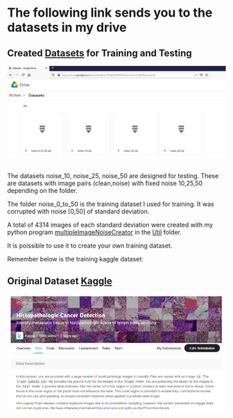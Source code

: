 # The following link sends you to the datasets in my drive
## Created [Datasets](https://drive.google.com/drive/folders/1PdTrAV-PUpFhdvhFtfOggpLbOpDEouLc?usp=sharing) for Training and Testing <br />
![self created datasets](https://github.com/Fabio-Gil-Z/IRUNet/blob/main/README_FILES/self_created_datasets_sample_image.png)<br /> <br />

The datasets noise_10, noise_25, noise_50 are designed for testing.
These are datasets with image pairs (clean,noise) with fixed noise 10,25,50 depending on the folder.

The folder noise_0_to_50 is the training dataset I used for training.
It was corrupted with noise [0,50] of standard deviation.

A total of 4314 images of each standard deviation were created with my python program
[multipleImageNoiseCreator](https://github.com/Fabio-Gil-Z/IRUNet/blob/main/Code/Util/multipleImageNoiseCreator.py) in the [Util](https://github.com/Fabio-Gil-Z/IRUNet/tree/main/Code/Util) folder.

It is poissible to use it to create your own training dataset.

Remember below is the training kaggle dataset:

## Original Dataset [Kaggle](https://www.kaggle.com/c/histopathologic-cancer-detection/data)
![kaggle dataset description](https://github.com/Fabio-Gil-Z/IRUNet/blob/main/README_FILES/kaggle_dataset_description.png)<br /> <br />


